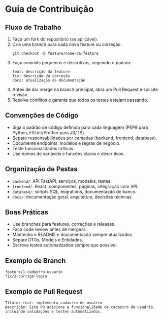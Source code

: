 # Guia de Contribuição

## Fluxo de Trabalho

1. Faça um fork do repositório (se aplicável).
2. Crie uma branch para cada nova feature ou correção:
   ```
   git checkout -b feature/nome-da-feature
   ```
3. Faça commits pequenos e descritivos, seguindo o padrão:
   ```
   feat: descrição da feature
   fix: descrição da correção
   docs: atualização de documentação
   ```
4. Antes de dar merge na branch principal, abra um Pull Request e solicite revisão.
5. Resolva conflitos e garanta que todos os testes estejam passando.

## Convenções de Código
- Siga o padrão de código definido para cada linguagem (PEP8 para Python, ESLint/Prettier para JS/TS).
- Separe responsabilidades por camadas (backend, frontend, database).
- Documente endpoints, modelos e regras de negócio.
- Teste funcionalidades críticas.
- Use nomes de variáveis e funções claros e descritivos.

## Organização de Pastas
- `backend/`: API FastAPI, serviços, modelos, testes.
- `frontend/`: React, componentes, páginas, integração com API.
- `database/`: scripts SQL, migrations, documentação do banco.
- `docs/`: documentação geral, arquitetura, decisões técnicas.

## Boas Práticas
- Use branches para features, correções e releases.
- Faça code review antes de mergear.
- Mantenha o README e documentação sempre atualizados.
- Separe DTOs, Models e Entidades.
- Escreva testes automatizados sempre que possível.

## Exemplo de Branch
```
feature/1-cadastro-usuario
fix/2-corrige-login
```

## Exemplo de Pull Request
```
Título: feat: implementa cadastro de usuário
Descrição: Este PR adiciona a funcionalidade de cadastro de usuário, incluindo validações e testes automatizados.
```
